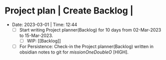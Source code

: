 # Project plan |  Create Backlog | 
- Date: 2023-03-01 | Time: 12:44 
	- [ ] Start writing Project planner(Backlog) for 10 days from 02-Mar-2023 to 15-Mar-2023.
		- [ ] WIP: [[Backlog]]
	- [ ] For Persistence: Check-in the Project planner(Backlog) written in obsidian notes to git for *missionOneDoubleO* [HIGH].
